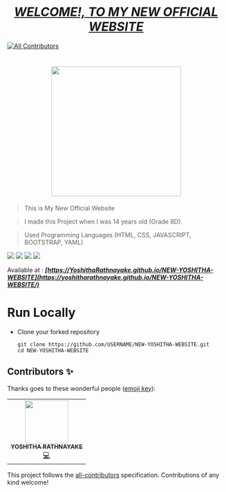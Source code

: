 # <div align="center"><a href="https://www.Yoshitha.tk"><b><i>WELCOME!, TO MY NEW OFFICIAL WEBSITE</i></b></a></div>

<!-- ALL-CONTRIBUTORS-BADGE:START - Do not remove or modify this section -->

[![All Contributors](https://img.shields.io/badge/all_contributors-1-orange.svg?style=flat-square)](#contributors-)

<!-- ALL-CONTRIBUTORS-BADGE:END -->

# <div align="center"><img src="assets/img/Yoshitha Rathnayake 1.png" width="300px"></div>

> This is My New Official Website

> I made this Project when I was 14 years old (Grade 8D).

> Used Programming Languages (HTML, CSS, JAVASCRIPT, BOOTSTRAP, YAML)

<a href="https://www.w3schools.com/html/"><img src="https://img.icons8.com/color/48/000000/html-5--v1.png"/><a> <a href="https://www.w3schools.com/css/"><img src="https://img.icons8.com/color/48/000000/css3.png"/><a> <a href="https://www.w3schools.com/js/"><img src="https://img.icons8.com/color/48/000000/javascript--v1.png"/><a> <a href="https://www.w3schools.com/bootstrap/"><img src="https://img.icons8.com/color/48/000000/bootstrap.png"/><a>

Available at : <b><i>[https://YoshithaRathnayake.github.io/NEW-YOSHITHA-WEBSITE](https://yoshitharathnayake.github.io/NEW-YOSHITHA-WEBSITE/)</i></b>

#

# Run Locally

- Clone your forked repository
  ```
  git clone https://github.com/USERNAME/NEW-YOSHITHA-WEBSITE.git
  cd NEW-YOSHITHA-WEBSITE
  ```

## Contributors ✨

Thanks goes to these wonderful people ([emoji key](https://allcontributors.org/docs/en/emoji-key)):

<!-- ALL-CONTRIBUTORS-LIST:START - Do not remove or modify this section -->
<!-- prettier-ignore-start -->
<!-- markdownlint-disable -->
<table>
  <tr>
    <td align="center"><a href="http://www.Yoshitha.tk"><img src="https://avatars.githubusercontent.com/u/97069900?v=4?s=100" width="100px;" alt=""/><br /><sub><b>YOSHITHA RATHNAYAKE</b></sub></a><br /><a href="https://github.com/YoshithaRathnayake/NEW-YOSHITHA-WEBSITE/commits?author=YoshithaRathnayake" title="Code">💻</a></td>
  </tr>
</table>

<!-- markdownlint-restore -->
<!-- prettier-ignore-end -->

<!-- ALL-CONTRIBUTORS-LIST:END -->

This project follows the [all-contributors](https://github.com/all-contributors/all-contributors) specification. Contributions of any kind welcome!
